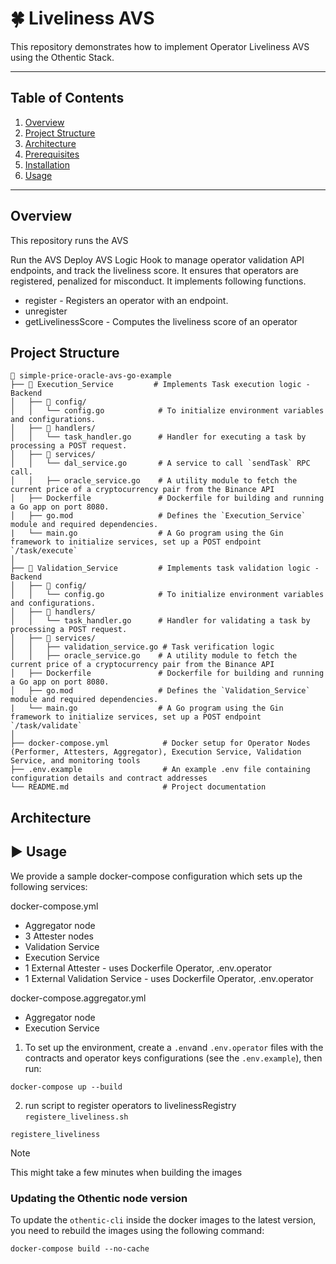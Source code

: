 # 🍀 Liveliness AVS

This repository demonstrates how to implement Operator Liveliness AVS using the Othentic Stack.

---

## Table of Contents

1. [Overview](#overview)
2. [Project Structure](#project-structure)
3. [Architecture](#usage)
4. [Prerequisites](#prerequisites)
5. [Installation](#installation)
6. [Usage](#usage)

---

## Overview
This repository runs the AVS 

Run the AVS
Deploy AVS Logic Hook to manage operator validation API endpoints, and track the liveliness score. It ensures that operators are registered, penalized for misconduct. It implements following functions.
- register - Registers an operator with an endpoint.
- unregister
- getLivelinessScore - Computes the liveliness score of an operator
 


## Project Structure

```mdx
📂 simple-price-oracle-avs-go-example
├── 📂 Execution_Service         # Implements Task execution logic - Backend
│   ├── 📂 config/
│   │   └── config.go            # To initialize environment variables and configurations.
│   ├── 📂 handlers/
│   │   └── task_handler.go      # Handler for executing a task by processing a POST request.
│   ├── 📂 services/
│   │   └── dal_service.go       # A service to call `sendTask` RPC call.
│   │   ├── oracle_service.go    # A utility module to fetch the current price of a cryptocurrency pair from the Binance API
│   ├── Dockerfile               # Dockerfile for building and running a Go app on port 8080.
│   ├── go.mod                   # Defines the `Execution_Service` module and required dependencies.
|   └── main.go                  # A Go program using the Gin framework to initialize services, set up a POST endpoint `/task/execute`
│
├── 📂 Validation_Service         # Implements task validation logic - Backend
│   ├── 📂 config/
│   │   └── config.go            # To initialize environment variables and configurations.
│   ├── 📂 handlers/
│   │   └── task_handler.go      # Handler for validating a task by processing a POST request.
│   ├── 📂 services/
│   │   ├── validation_service.go # Task verification logic
│   │   ├── oracle_service.go    # A utility module to fetch the current price of a cryptocurrency pair from the Binance API
│   ├── Dockerfile               # Dockerfile for building and running a Go app on port 8080.
│   ├── go.mod                   # Defines the `Validation_Service` module and required dependencies.
|   └── main.go                  # A Go program using the Gin framework to initialize services, set up a POST endpoint `/task/validate`
│
├── docker-compose.yml            # Docker setup for Operator Nodes (Performer, Attesters, Aggregator), Execution Service, Validation Service, and monitoring tools
├── .env.example                  # An example .env file containing configuration details and contract addresses
└── README.md                     # Project documentation
```

## Architecture



## ▶️ Usage
We provide a sample docker-compose configuration which sets up the following
services:

docker-compose.yml
- Aggregator node
- 3 Attester nodes
- Validation Service
- Execution Service
- 1 External Attester - uses Dockerfile Operator, .env.operator
- 1 External Validation Service - uses Dockerfile Operator, .env.operator

docker-compose.aggregator.yml
- Aggregator node
- Execution Service


1. To set up the environment, create a `.env`and `.env.operator` files with the contracts and operator keys
configurations (see the `.env.example`), then run:
```console
docker-compose up --build
```
2. run script to register operators to livelinessRegistry `registere_liveliness.sh`
```console
registere_liveliness
```

> [!NOTE]
> This might take a few minutes when building the images

### Updating the Othentic node version
To update the `othentic-cli` inside the docker images to the latest version, you
need to rebuild the images using the following command:
```console
docker-compose build --no-cache
```

